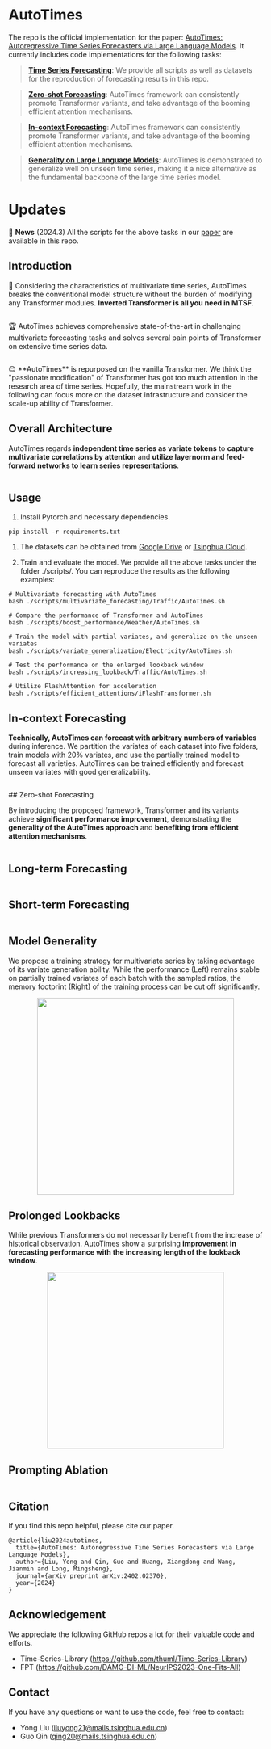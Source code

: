 # AutoTimes

The repo is the official implementation for the paper: [AutoTimes: Autoregressive Time Series Forecasters via Large Language Models](https://arxiv.org/abs/2402.02370). It currently includes code implementations for the following tasks:

> **[Time Series Forecasting](./scripts/multivariate_forecasting/)**: We provide all scripts as well as datasets for the reproduction of forecasting results in this repo.

> **[Zero-shot Forecasting](./scripts/zeroshot_forecasting/)**:  AutoTimes framework can consistently promote Transformer variants, and take advantage of the booming efficient attention mechanisms.

> **[In-context Forecasting](./scripts/in-context_forecasting/)**:  AutoTimes framework can consistently promote Transformer variants, and take advantage of the booming efficient attention mechanisms.

> **[Generality on Large Language Models](scripts/llm_generality)**: AutoTimes is demonstrated to generalize well on unseen time series, making it a nice alternative as the fundamental backbone of the large time series model.

# Updates

:triangular_flag_on_post: **News** (2024.3) All the scripts for the above tasks in our [paper](https://arxiv.org/pdf/2310.06625.pdf) are available in this repo.


## Introduction

🌟 Considering the characteristics of multivariate time series, AutoTimes breaks the conventional model structure without the burden of modifying any Transformer modules. **Inverted Transformer is all you need in MTSF**.

<p align="center">
<img src="./figures/motivation.png"  alt="" align=center />
</p>

🏆 AutoTimes achieves comprehensive state-of-the-art in challenging multivariate forecasting tasks and solves several pain points of Transformer on extensive time series data.

<p align="center">
<img src="./figures/comparison.png"  alt="" align=center />
</p>
😊 **AutoTimes** is repurposed on the vanilla Transformer. We think the "passionate modification" of Transformer has got too much attention in the research area of time series. Hopefully, the mainstream work in the following can focus more on the dataset infrastructure and consider the scale-up ability of Transformer.

## Overall Architecture

AutoTimes regards **independent time series as variate tokens** to **capture multivariate correlations by attention** and **utilize layernorm and feed-forward networks to learn series representations**.

<p align="center">
<img src="./figures/method.png" alt="" align=center />
</p>

## Usage 

1. Install Pytorch and necessary dependencies.

```
pip install -r requirements.txt
```

1. The datasets can be obtained from [Google Drive](https://drive.google.com/file/d/1l51QsKvQPcqILT3DwfjCgx8Dsg2rpjot/view?usp=drive_link) or [Tsinghua Cloud](https://cloud.tsinghua.edu.cn/f/2ea5ca3d621e4e5ba36a/).

2. Train and evaluate the model. We provide all the above tasks under the folder ./scripts/. You can reproduce the results as the following examples:

```
# Multivariate forecasting with AutoTimes
bash ./scripts/multivariate_forecasting/Traffic/AutoTimes.sh

# Compare the performance of Transformer and AutoTimes
bash ./scripts/boost_performance/Weather/AutoTimes.sh

# Train the model with partial variates, and generalize on the unseen variates
bash ./scripts/variate_generalization/Electricity/AutoTimes.sh

# Test the performance on the enlarged lookback window
bash ./scripts/increasing_lookback/Traffic/AutoTimes.sh

# Utilize FlashAttention for acceleration
bash ./scripts/efficient_attentions/iFlashTransformer.sh
```

## In-context Forecasting

**Technically, AutoTimes can forecast with arbitrary numbers of variables** during inference. We partition the variates of each dataset into five folders, train models with 20% variates, and use the partially trained model to forecast all varieties. AutoTimes can be trained efficiently and forecast unseen variates with good generalizability.

<p align="center">
<img src="./figures/in-context.png" alt="" align=center />
</p>
## Zero-shot Forecasting

By introducing the proposed framework, Transformer and its variants achieve **significant performance improvement**, demonstrating the **generality of the AutoTimes approach** and **benefiting from efficient attention mechanisms**.

<p align="center">
<img src="./figures/zeroshot_results.png" alt="" align=center />
</p>

## Long-term Forecasting

<p align="center">
<img src="./figures/long-term_results.png" alt="" align=center />
</p>

## Short-term Forecasting

<p align="center">
<img src="./figures/short-term_results.png" alt="" align=center />
</p>

## Model Generality

We propose a training strategy for multivariate series by taking advantage of its variate generation ability. While the performance (Left) remains stable on partially trained variates of each batch with the sampled ratios, the memory footprint (Right) of the training process can be cut off significantly.

<p align="center">
<img src="./figures/llms.png" alt="" height = "390" align=center />
</p>

## Prolonged Lookbacks

While previous Transformers do not necessarily benefit from the increase of historical observation. AutoTimes show a surprising **improvement in forecasting performance with the increasing length of the lookback window**.

<p align="center">
<img src="./figures/lookback.png" alt="" height = "350" align=center />
</p>

## Prompting Ablation

<p align="center">
<img src="./figures/ablation.png" alt="" align=center />
</p>

## Citation

If you find this repo helpful, please cite our paper. 

```
@article{liu2024autotimes,
  title={AutoTimes: Autoregressive Time Series Forecasters via Large Language Models},
  author={Liu, Yong and Qin, Guo and Huang, Xiangdong and Wang, Jianmin and Long, Mingsheng},
  journal={arXiv preprint arXiv:2402.02370},
  year={2024}
}
```

## Acknowledgement

We appreciate the following GitHub repos a lot for their valuable code and efforts.
- Time-Series-Library (https://github.com/thuml/Time-Series-Library)
- FPT (https://github.com/DAMO-DI-ML/NeurIPS2023-One-Fits-All)

## Contact

If you have any questions or want to use the code, feel free to contact:
* Yong Liu (liuyong21@mails.tsinghua.edu.cn)
* Guo Qin (qing20@mails.tsinghua.edu.cn)
